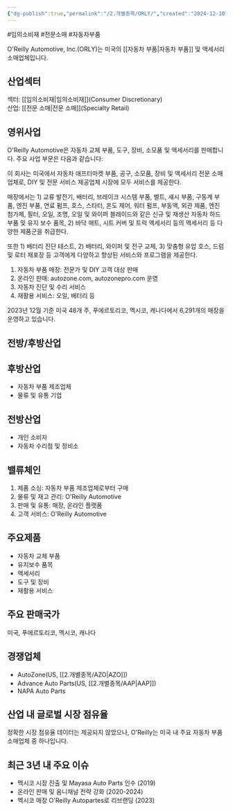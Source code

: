 ```yaml
---
{"dg-publish":true,"permalink":"/2.개별종목/ORLY/","created":"2024-12-10T21:24:39.932+09:00","updated":"2025-07-29T21:37:05.028+09:00"}
---
```


#임의소비재 #전문소매 #자동차부품 


O'Reilly Automotive, Inc.(ORLY)는 미국의 [[자동차 부품\|자동차 부품]] 및 액세서리 소매업체입니다.

## 산업섹터

섹터: [[임의소비재\|임의소비재]](Consumer Discretionary)  
산업: [[전문 소매\|전문 소매]](Specialty Retail)

## 영위사업

O'Reilly Automotive은 자동차 교체 부품, 도구, 장비, 소모품 및 액세서리를 판매합니다. 주요 사업 부문은 다음과 같습니다:

이 회사는 미국에서 자동차 애프터마켓 부품, 공구, 소모품, 장비 및 액세서리 전문 소매업체로, DIY 및 전문 서비스 제공업체 시장에 모두 서비스를 제공한다.  

매장에서는 1) 교류 발전기, 배터리, 브레이크 시스템 부품, 벨트, 섀시 부품, 구동계 부품, 엔진 부품, 연료 펌프, 호스, 스타터, 온도 제어, 워터 펌프, 부동액, 외관 제품, 엔진 첨가제, 필터, 오일, 조명, 오일 및 와이퍼 블레이드와 같은 신규 및 재생산 자동차 하드 부품 및 유지 보수 품목, 2) 바닥 매트, 시트 커버 및 트럭 액세서리 등의 액세서리 등 다양한 제품군을 취급한다.  
  
또한 1) 배터리 진단 테스트, 2) 배터리, 와이퍼 및 전구 교체, 3) 맞춤형 유압 호스, 드럼 및 로터 재포장 등 고객에게 다양하고 향상된 서비스와 프로그램을 제공한다.

1. 자동차 부품 매장: 전문가 및 DIY 고객 대상 판매
2. 온라인 판매: autozone.com, autozonepro.com 운영
3. 자동차 진단 및 수리 서비스
4. 재활용 서비스: 오일, 배터리 등

2023년 12월 기준 미국 48개 주, 푸에르토리코, 멕시코, 캐나다에서 6,291개의 매장을 운영하고 있습니다.



## 전방/후방산업

## 후방산업

- 자동차 부품 제조업체
- 물류 및 유통 기업

## 전방산업

- 개인 소비자
- 자동차 수리점 및 정비소

## 밸류체인

1. 제품 소싱: 자동차 부품 제조업체로부터 구매
2. 물류 및 재고 관리: O'Reilly Automotive
3. 판매 및 유통: 매장, 온라인 플랫폼
4. 고객 서비스: O'Reilly Automotive

## 주요제품

- 자동차 교체 부품
- 유지보수 품목
- 액세서리
- 도구 및 장비
- 재활용 서비스

## 주요 판매국가

미국, 푸에르토리코, 멕시코, 캐나다

## 경쟁업체

- AutoZone(US, [[2.개별종목/AZO\|AZO]])
- Advance Auto Parts(US, [[2.개별종목/AAP\|AAP]])
- NAPA Auto Parts

## 산업 내 글로벌 시장 점유율

정확한 시장 점유율 데이터는 제공되지 않았으나, O'Reilly는 미국 내 주요 자동차 부품 소매업체 중 하나입니다.

## 최근 3년 내 주요 이슈

- 멕시코 시장 진출 및 Mayasa Auto Parts 인수 (2019)
- 온라인 판매 및 옴니채널 전략 강화 (2020-2024)
- 멕시코 매장 O'Reilly Autopartes로 리브랜딩 (2023)